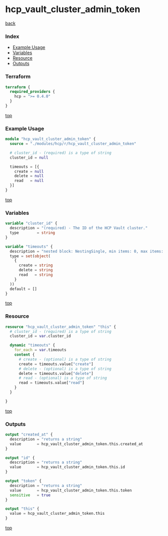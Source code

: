 # hcp_vault_cluster_admin_token

[back](../hcp.md)

### Index

- [Example Usage](#example-usage)
- [Variables](#variables)
- [Resource](#resource)
- [Outputs](#outputs)

### Terraform

```terraform
terraform {
  required_providers {
    hcp = ">= 0.4.0"
  }
}
```

[top](#index)

### Example Usage

```terraform
module "hcp_vault_cluster_admin_token" {
  source = "./modules/hcp/r/hcp_vault_cluster_admin_token"

  # cluster_id - (required) is a type of string
  cluster_id = null

  timeouts = [{
    create = null
    delete = null
    read   = null
  }]
}
```

[top](#index)

### Variables

```terraform
variable "cluster_id" {
  description = "(required) - The ID of the HCP Vault cluster."
  type        = string
}

variable "timeouts" {
  description = "nested block: NestingSingle, min items: 0, max items: 0"
  type = set(object(
    {
      create = string
      delete = string
      read   = string
    }
  ))
  default = []
}
```

[top](#index)

### Resource

```terraform
resource "hcp_vault_cluster_admin_token" "this" {
  # cluster_id - (required) is a type of string
  cluster_id = var.cluster_id

  dynamic "timeouts" {
    for_each = var.timeouts
    content {
      # create - (optional) is a type of string
      create = timeouts.value["create"]
      # delete - (optional) is a type of string
      delete = timeouts.value["delete"]
      # read - (optional) is a type of string
      read = timeouts.value["read"]
    }
  }

}
```

[top](#index)

### Outputs

```terraform
output "created_at" {
  description = "returns a string"
  value       = hcp_vault_cluster_admin_token.this.created_at
}

output "id" {
  description = "returns a string"
  value       = hcp_vault_cluster_admin_token.this.id
}

output "token" {
  description = "returns a string"
  value       = hcp_vault_cluster_admin_token.this.token
  sensitive   = true
}

output "this" {
  value = hcp_vault_cluster_admin_token.this
}
```

[top](#index)
